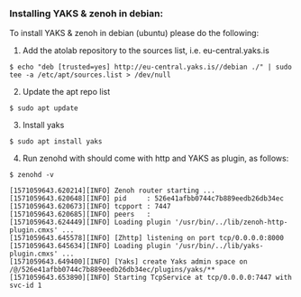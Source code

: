 
### Installing YAKS & zenoh in debian:

To install YAKS & zenoh in debian (ubuntu) please do the following:

1. Add the atolab repository to the sources list, i.e. eu-central.yaks.is 
```
$ echo "deb [trusted=yes] http://eu-central.yaks.is//debian ./" | sudo tee -a /etc/apt/sources.list > /dev/null
```

2. Update the apt repo list
```
$ sudo apt update
```

3. Install yaks
```
$ sudo apt install yaks
```

4. Run zenohd with should come with http and YAKS as plugin, as follows: 
```
$ zenohd -v

[1571059643.620214][INFO] Zenoh router starting ...
[1571059643.620648][INFO] pid     : 526e41afbb0744c7b889eedb26db34ec
[1571059643.620673][INFO] tcpport : 7447
[1571059643.620685][INFO] peers   : 
[1571059643.624449][INFO] Loading plugin '/usr/bin/../lib/zenoh-http-plugin.cmxs' ...
[1571059643.645578][INFO] [Zhttp] listening on port tcp/0.0.0.0:8000
[1571059643.645634][INFO] Loading plugin '/usr/bin/../lib/yaks-plugin.cmxs' ...
[1571059643.649400][INFO] [Yaks] create Yaks admin space on /@/526e41afbb0744c7b889eedb26db34ec/plugins/yaks/**
[1571059643.653890][INFO] Starting TcpService at tcp/0.0.0.0:7447 with svc-id 1
```
